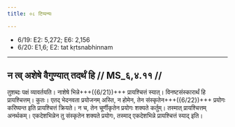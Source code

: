 ```yaml
---
title: ०८ टिप्पन्यः

---
```

- 6/19: E2: 5,272; E6: 2,156
- 6/20: E1,6; E2: tat kṛtsnabhinnam

____________________________________________


## न त्व् अशेषे वैगुण्यात् तदर्थं हि // MS_६,४.११ //

तुशब्दः पक्षं व्यावर्तयति। नाशेषे भिन्ने+++({6/21})+++ प्रायश्चित्तं स्यात्। विनष्टसंस्कारार्थं हि प्रायश्चित्तम्। कुतः। एतद् भेदनवता प्रयोजनम् अस्ति, न होमेन, तेन संस्कृतेन+++({6/22})+++ प्रयोगः करिष्यन्त इति प्रायश्चित्तं क्रियते। न च, तेन चूर्णीकृतेन प्रयोगः शक्यते कर्तुम्। तस्मात् प्रायश्चित्तम् अनर्थकम्। एकदेशभिन्नेन तु संस्कृतेन शक्यते प्रयोगः, तस्माद् एकदेशभिन्ने प्रायश्चित्तं स्याद् इति।
